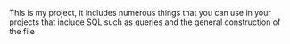 This is my project, it includes numerous things that you can use in your projects that include SQL such as queries and the general construction of the file

